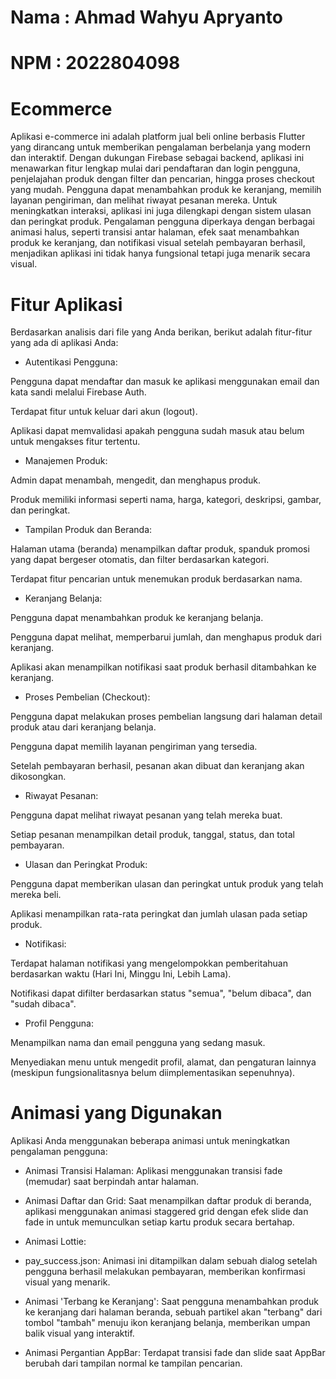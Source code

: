 # Nama : Ahmad Wahyu Apryanto
# NPM : 2022804098

# Ecommerce
Aplikasi e-commerce ini adalah platform jual beli online berbasis Flutter yang dirancang untuk memberikan pengalaman berbelanja yang modern dan interaktif. Dengan dukungan Firebase sebagai backend, aplikasi ini menawarkan fitur lengkap mulai dari pendaftaran dan login pengguna, penjelajahan produk dengan filter dan pencarian, hingga proses checkout yang mudah. Pengguna dapat menambahkan produk ke keranjang, memilih layanan pengiriman, dan melihat riwayat pesanan mereka. Untuk meningkatkan interaksi, aplikasi ini juga dilengkapi dengan sistem ulasan dan peringkat produk. Pengalaman pengguna diperkaya dengan berbagai animasi halus, seperti transisi antar halaman, efek saat menambahkan produk ke keranjang, dan notifikasi visual setelah pembayaran berhasil, menjadikan aplikasi ini tidak hanya fungsional tetapi juga menarik secara visual.

# Fitur Aplikasi
Berdasarkan analisis dari file yang Anda berikan, berikut adalah fitur-fitur yang ada di aplikasi Anda:

- Autentikasi Pengguna:

Pengguna dapat mendaftar dan masuk ke aplikasi menggunakan email dan kata sandi melalui Firebase Auth.

Terdapat fitur untuk keluar dari akun (logout).

Aplikasi dapat memvalidasi apakah pengguna sudah masuk atau belum untuk mengakses fitur tertentu.

- Manajemen Produk:

Admin dapat menambah, mengedit, dan menghapus produk.

Produk memiliki informasi seperti nama, harga, kategori, deskripsi, gambar, dan peringkat.

- Tampilan Produk dan Beranda:

Halaman utama (beranda) menampilkan daftar produk, spanduk promosi yang dapat bergeser otomatis, dan filter berdasarkan kategori.

Terdapat fitur pencarian untuk menemukan produk berdasarkan nama.

- Keranjang Belanja:

Pengguna dapat menambahkan produk ke keranjang belanja.

Pengguna dapat melihat, memperbarui jumlah, dan menghapus produk dari keranjang.

Aplikasi akan menampilkan notifikasi saat produk berhasil ditambahkan ke keranjang.

- Proses Pembelian (Checkout):

Pengguna dapat melakukan proses pembelian langsung dari halaman detail produk atau dari keranjang belanja.

Pengguna dapat memilih layanan pengiriman yang tersedia.

Setelah pembayaran berhasil, pesanan akan dibuat dan keranjang akan dikosongkan.

- Riwayat Pesanan:

Pengguna dapat melihat riwayat pesanan yang telah mereka buat.

Setiap pesanan menampilkan detail produk, tanggal, status, dan total pembayaran.

- Ulasan dan Peringkat Produk:

Pengguna dapat memberikan ulasan dan peringkat untuk produk yang telah mereka beli.

Aplikasi menampilkan rata-rata peringkat dan jumlah ulasan pada setiap produk.

- Notifikasi:

Terdapat halaman notifikasi yang mengelompokkan pemberitahuan berdasarkan waktu (Hari Ini, Minggu Ini, Lebih Lama).

Notifikasi dapat difilter berdasarkan status "semua", "belum dibaca", dan "sudah dibaca".

- Profil Pengguna:

Menampilkan nama dan email pengguna yang sedang masuk.

Menyediakan menu untuk mengedit profil, alamat, dan pengaturan lainnya (meskipun fungsionalitasnya belum diimplementasikan sepenuhnya).

# Animasi yang Digunakan
Aplikasi Anda menggunakan beberapa animasi untuk meningkatkan pengalaman pengguna:

- Animasi Transisi Halaman: Aplikasi menggunakan transisi fade (memudar) saat berpindah antar halaman.

- Animasi Daftar dan Grid: Saat menampilkan daftar produk di beranda, aplikasi menggunakan animasi staggered grid dengan efek slide dan fade in untuk memunculkan setiap kartu produk secara bertahap.

- Animasi Lottie:

- pay_success.json: Animasi ini ditampilkan dalam sebuah dialog setelah pengguna berhasil melakukan pembayaran, memberikan konfirmasi visual yang menarik.

- Animasi 'Terbang ke Keranjang': Saat pengguna menambahkan produk ke keranjang dari halaman beranda, sebuah partikel akan "terbang" dari tombol "tambah" menuju ikon keranjang belanja, memberikan umpan balik visual yang interaktif.

- Animasi Pergantian AppBar: Terdapat transisi fade dan slide saat AppBar berubah dari tampilan normal ke tampilan pencarian.

